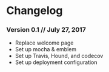 # Changelog

### Version 0.1 // July 27, 2017
- Replace welcome page
- Set up mocha & emblem
- Set up Travis, Hound, and codecov
- Set up deployment configuration

